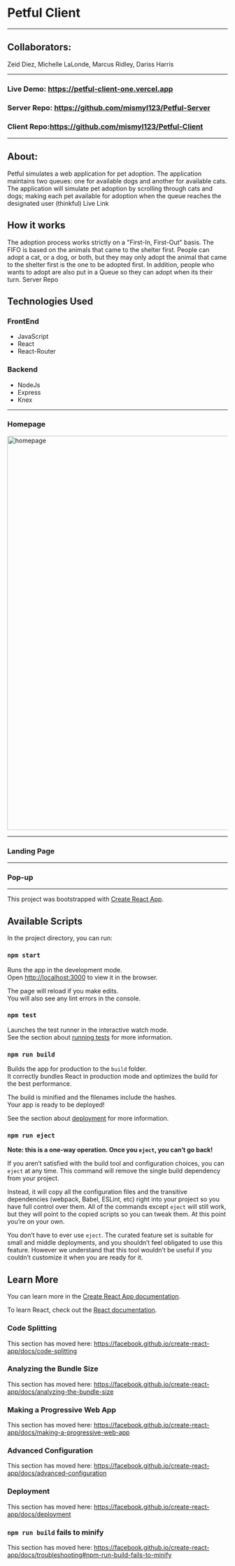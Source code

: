 # Petful Client

---------------------------------------------------------------------------------

## Collaborators:
Zeid Diez,
Michelle LaLonde,
Marcus Ridley,
Dariss Harris

---------------------------------------------------------------------------------

### Live Demo: https://petful-client-one.vercel.app

### Server Repo: https://github.com/mismyl123/Petful-Server

### Client Repo:https://github.com/mismyl123/Petful-Client
---------------------------------------------------------------------------------

## About:

Petful simulates a web application for pet adoption. The application maintains two queues: one for available dogs and another for available cats. The application will simulate pet adoption by scrolling through cats and dogs; making each pet available for adoption when the queue reaches the designated user (thinkful)
Live Link


## How it works

The adoption process works strictly on a "First-In, First-Out" basis. The FIFO is based on the animals that came to the shelter first. People can adopt a cat, or a dog, or both, but they may only adopt the animal that came to the shelter first is the one to be adopted first. In addition, people who wants to adopt are also put in a Queue so they can adopt when its their turn.
Server Repo


## Technologies Used

### FrontEnd

   * JavaScript
   * React
   * React-Router

### Backend

   * NodeJs
   * Express
   * Knex
---------------------------------------------------------------------------------
### Homepage

<img width="901" alt="homepage" src="https://user-images.githubusercontent.com/65927092/103390042-41ae3e00-4ae0-11eb-9a49-4ced691ab153.png">

---------------------------------------------------------------------------------
### Landing Page

---------------------------------------------------------------------------------
### Pop-up

---------------------------------------------------------------------------------


This project was bootstrapped with [Create React App](https://github.com/facebook/create-react-app).

## Available Scripts

In the project directory, you can run:

### `npm start`

Runs the app in the development mode.<br />
Open [http://localhost:3000](http://localhost:3000) to view it in the browser.

The page will reload if you make edits.<br />
You will also see any lint errors in the console.

### `npm test`

Launches the test runner in the interactive watch mode.<br />
See the section about [running tests](https://facebook.github.io/create-react-app/docs/running-tests) for more information.

### `npm run build`

Builds the app for production to the `build` folder.<br />
It correctly bundles React in production mode and optimizes the build for the best performance.

The build is minified and the filenames include the hashes.<br />
Your app is ready to be deployed!

See the section about [deployment](https://facebook.github.io/create-react-app/docs/deployment) for more information.

### `npm run eject`

**Note: this is a one-way operation. Once you `eject`, you can’t go back!**

If you aren’t satisfied with the build tool and configuration choices, you can `eject` at any time. This command will remove the single build dependency from your project.

Instead, it will copy all the configuration files and the transitive dependencies (webpack, Babel, ESLint, etc) right into your project so you have full control over them. All of the commands except `eject` will still work, but they will point to the copied scripts so you can tweak them. At this point you’re on your own.

You don’t have to ever use `eject`. The curated feature set is suitable for small and middle deployments, and you shouldn’t feel obligated to use this feature. However we understand that this tool wouldn’t be useful if you couldn’t customize it when you are ready for it.

## Learn More

You can learn more in the [Create React App documentation](https://facebook.github.io/create-react-app/docs/getting-started).

To learn React, check out the [React documentation](https://reactjs.org/).

### Code Splitting

This section has moved here: https://facebook.github.io/create-react-app/docs/code-splitting

### Analyzing the Bundle Size

This section has moved here: https://facebook.github.io/create-react-app/docs/analyzing-the-bundle-size

### Making a Progressive Web App

This section has moved here: https://facebook.github.io/create-react-app/docs/making-a-progressive-web-app

### Advanced Configuration

This section has moved here: https://facebook.github.io/create-react-app/docs/advanced-configuration

### Deployment

This section has moved here: https://facebook.github.io/create-react-app/docs/deployment

### `npm run build` fails to minify

This section has moved here: https://facebook.github.io/create-react-app/docs/troubleshooting#npm-run-build-fails-to-minify
